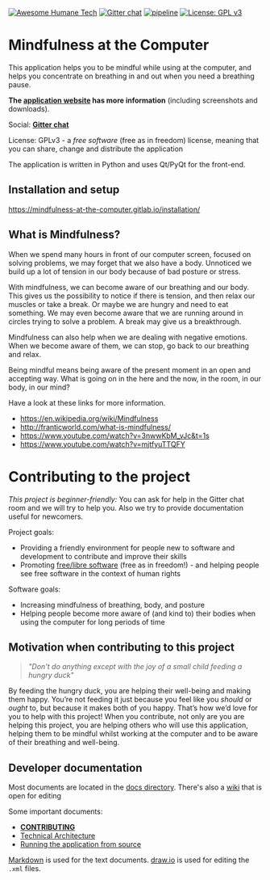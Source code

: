 [![Awesome Humane Tech](https://raw.githubusercontent.com/humanetech-community/awesome-humane-tech/main/humane-tech-badge.svg?sanitize=true)](https://github.com/humanetech-community/awesome-humane-tech)
[![Gitter chat](https://badges.gitter.im/gitterHQ/gitter.png)](https://gitter.im/mindfulness-at-the-computer/community)
[![pipeline](https://gitlab.com/mindfulness-at-the-computer/mindfulness-at-the-computer/badges/master/pipeline.svg)](https://gitlab.com/mindfulness-at-the-computer/mindfulness-at-the-computer/-/pipelines/latest)
[![License: GPL v3](https://img.shields.io/badge/License-GPLv3-blue.svg)](https://www.gnu.org/licenses/gpl-3.0)

# Mindfulness at the Computer

This application helps you to be mindful while using at the computer, and helps you concentrate on breathing in and out when you need a breathing pause.

**The [application website](https://mindfulness-at-the-computer.gitlab.io) has more information** (including screenshots and downloads).

Social: [**Gitter chat**](https://gitter.im/mindfulness-at-the-computer/community)

License: GPLv3 - a *free software* (free as in freedom) license, meaning that you can share, change and distribute the application

The application is written in Python and uses Qt/PyQt for the front-end.

## Installation and setup

https://mindfulness-at-the-computer.gitlab.io/installation/


## What is Mindfulness?

<!--
TODO: Link to user website, and use the contents below?
-->

When we spend many hours in front of our computer screen, focused on solving problems, we may forget that we also have a body. Unnoticed we build up a lot of tension in our body because of bad posture or stress.

With mindfulness, we can become aware of our breathing and our body. This gives us the possibility to notice if there is tension, and then relax our muscles or take a break. Or maybe we are hungry and need to eat something. We may even become aware that we are running around in circles trying to solve a problem. A break may give us a breakthrough.

Mindfulness can also help when we are dealing with negative emotions. When we become aware of them, we can stop, go back to our breathing and relax.

Being mindful means being aware of the present moment in an open and accepting way. What is going on in the here and the now, in the room, in our body, in our mind?

Have a look at these links for more information.

* https://en.wikipedia.org/wiki/Mindfulness
* http://franticworld.com/what-is-mindfulness/
* https://www.youtube.com/watch?v=3nwwKbM_vJc&t=1s
* https://www.youtube.com/watch?v=mjtfyuTTQFY

# Contributing to the project

*This project is beginner-friendly:* You can ask for help in the Gitter chat room and we will try to help you. Also we try to provide documentation useful for newcomers.

Project goals:
* Providing a friendly environment for people new to software and development to contribute and improve their skills
* Promoting [free/libre software](https://www.gnu.org/philosophy/free-sw.en.html) (free as in freedom!) - and helping people see free software in the context of human rights

Software goals:
* Increasing mindfulness of breathing, body, and posture
* Helping people become more aware of (and kind to) their bodies when using the computer for long periods of time

## Motivation when contributing to this project

> *"Don't do anything except with the joy of a small child feeding a hungry duck"*

By feeding the hungry duck, you are helping their well-being and making them happy. You’re not feeding it just because you feel like you *should* or *ought* to, but because it makes both of you happy. That’s how we’d love for you to help with this project! When you contribute, not only are you are helping this project, you are helping others who will use this application, helping them to be mindful whilst working at the computer and to be aware of their breathing and well-being. 

## Developer documentation

Most documents are located in the [docs directory](docs). There's also a [wiki](https://gitlab.com/mindfulness-at-the-computer/mindfulness-at-the-computer/wikis/home) that is open for editing

Some important documents:
* [**CONTRIBUTING**](CONTRIBUTING.md)
* [Technical Architecture](docs/tech-architecture.md)
* [Running the application from source](docs/howto/running-from-source.md)

[Markdown](https://about.gitlab.com/handbook/product/technical-writing/markdown-guide/) is used for the text documents. [draw.io](https://www.draw.io/) is used for editing the `.xml` files.
